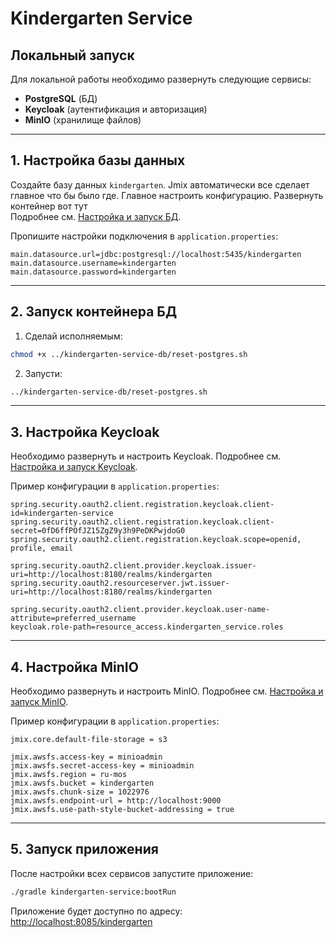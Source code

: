 # Kindergarten Service

## Локальный запуск

Для локальной работы необходимо развернуть следующие сервисы:
- **PostgreSQL** (БД)
- **Keycloak** (аутентификация и авторизация)
- **MinIO** (хранилище файлов)

---

## 1. Настройка базы данных

Создайте базу данных `kindergarten`. Jmix автоматически все сделает главное что бы было где. Главное настроить конфигурацию. Развернуть контейнер вот тут  
Подробнее см. [Настройка и запуск БД](../kindergarten-service-db/docker/README.MD).

Пропишите настройки подключения в `application.properties`:

```properties
main.datasource.url=jdbc:postgresql://localhost:5435/kindergarten
main.datasource.username=kindergarten
main.datasource.password=kindergarten
```
---
## 2. Запуск контейнера БД

1. Сделай исполняемым:

```bash
chmod +x ../kindergarten-service-db/reset-postgres.sh
```
2. Запусти:

```bash
../kindergarten-service-db/reset-postgres.sh
```

---

## 3. Настройка Keycloak

Необходимо развернуть и настроить Keycloak.
Подробнее см. [Настройка и запуск Keycloak](../user-service/README.MD).

Пример конфигурации в `application.properties`:

```properties
spring.security.oauth2.client.registration.keycloak.client-id=kindergarten-service
spring.security.oauth2.client.registration.keycloak.client-secret=0fD6ffPOfJZ15ZgZ9y3h9PeDKPwjdoG0
spring.security.oauth2.client.registration.keycloak.scope=openid, profile, email

spring.security.oauth2.client.provider.keycloak.issuer-uri=http://localhost:8180/realms/kindergarten
spring.security.oauth2.resourceserver.jwt.issuer-uri=http://localhost:8180/realms/kindergarten

spring.security.oauth2.client.provider.keycloak.user-name-attribute=preferred_username
keycloak.role-path=resource_access.kindergarten_service.roles
```

---

## 4. Настройка MinIO

Необходимо развернуть и настроить MinIO.
Подробнее см. [Настройка и запуск MinIO](../media-service/README.MD).

Пример конфигурации в `application.properties`:

```properties
jmix.core.default-file-storage = s3

jmix.awsfs.access-key = minioadmin
jmix.awsfs.secret-access-key = minioadmin
jmix.awsfs.region = ru-mos
jmix.awsfs.bucket = kindergarten
jmix.awsfs.chunk-size = 1022976
jmix.awsfs.endpoint-url = http://localhost:9000
jmix.awsfs.use-path-style-bucket-addressing = true
```

---

## 5. Запуск приложения

После настройки всех сервисов запустите приложение:

```bash
./gradle kindergarten-service:bootRun
```

Приложение будет доступно по адресу:
[http://localhost:8085/kindergarten](http://localhost:8085/kindergarten)